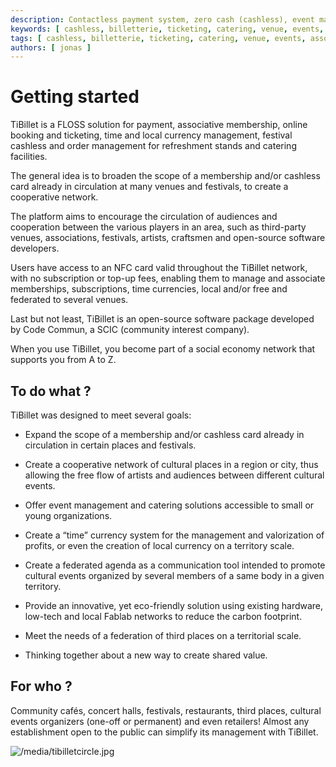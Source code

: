 ```yaml
---
description: Contactless payment system, zero cash (cashless), event management, catering room management, associative engagement and online ticket purchasing... but not only that!
keywords: [ cashless, billetterie, ticketing, catering, venue, events, associations ]
tags: [ cashless, billetterie, ticketing, catering, venue, events, associations ]
authors: [ jonas ]
---
```


# Getting started

TiBillet is a FLOSS solution for payment, associative membership, online booking and ticketing, time and local currency
management, festival cashless and order management for refreshment stands and catering facilities.

The general idea is to broaden the scope of a membership and/or cashless card already in circulation at many venues and
festivals, to create a cooperative network.

The platform aims to encourage the circulation of audiences and cooperation between the various players in an area, such
as third-party venues, associations, festivals, artists, craftsmen and open-source software developers.

Users have access to an NFC card valid throughout the TiBillet network, with no subscription or top-up fees, enabling
them to manage and associate memberships, subscriptions, time currencies, local and/or free and federated to several
venues.

Last but not least, TiBillet is an open-source software package developed by Code Commun, a SCIC (community interest company).

When you use TiBillet, you become part of a social economy network that supports you from A to Z.

## To do what ?

TiBillet was designed to meet several goals:

- Expand the scope of a membership and/or cashless card already in circulation in certain places and festivals.

- Create a cooperative network of cultural places in a region or city, thus allowing the free flow of artists and audiences between different cultural events.

- Offer event management and catering solutions accessible to small or young organizations.

- Create a “time” currency system for the management and valorization of profits, or even the creation of local currency on a territory scale.

- Create a federated agenda as a communication tool intended to promote cultural events organized by several members of a same body in a given territory.

- Provide an innovative, yet eco-friendly solution using existing hardware, low-tech and local Fablab networks to reduce the carbon footprint.

- Meet the needs of a federation of third places on a territorial scale.

- Thinking together about a new way to create shared value.

## For who ?

Community cafés, concert halls, festivals, restaurants, third places, cultural events organizers (one-off or permanent) and even retailers! Almost any establishment open to the public can simplify its management with TiBillet.

![/media/tibilletcircle.jpg](/media/tibilletcircle.jpg)
